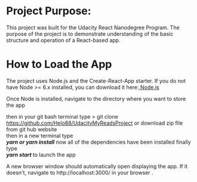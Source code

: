 # Project Purpose:
This project was built for the Udacity React Nanodegree Program. The purpose of the project is to demonstrate understanding of the basic structure and operation of a React-based app.

# How to Load the App

The project uses Node.js and the Create-React-App starter. If you do not have Node >= 6.x installed, you can download it here:<a href="https://nodejs.org/en/download/"> Node.js </a>

Once Node is installed, navigate to the directory where you want to store the app

then in your git bash terminal type > git clone https://github.com/Helo88/UdacityMyReadsProject or download zip file from git hub website 
<br>
then in a new  terminal type  
<b> <i>yarn or yarn install</i></b>
now all of the dependencies have been installed 
finally type  
 <b> <i>yarn start</i> </b> to launch the app
 
A new browser window should automatically open displaying the app. If it doesn't, navigate to http://localhost:3000/ in your browser .

